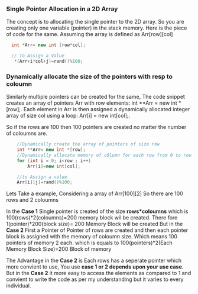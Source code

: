 ### Single Pointer Allocation in a 2D Array 
The concept is to allocating the single pointer to the 2D array. So you are creating only one variable (pointer) in the stack memory. 
Here is the piece of code for the same. Assuming the array is defined as Arr[row][col] 

```cpp
  int *Arr= new int [row*col];

  // To Assign a Value
   *(Arr+i*col+j)=rand()%100;
```
### Dynamically allocate the size of the pointers with resp to coloumn
Similarly multiple pointers can be created for the same,
The code snippet creates an array of pointers Arr with row elements: int **Arr = new int *[row];.
Each element in Arr is then assigned a dynamically allocated integer array of size col using a loop: Arr[i] = new int[col];.

So if the rows are 100 then 100 pointers are created no matter the number of coloumns are.
```cpp
    //Dynamically create the array of pointers of size row 
    int **Arr= new int *[row];
    //Dynamically allocate memory of c0lumn for each row from 0 to row -1 
    for (int i = 0; i<row ; i++)
        Arr[i]=new int[col];

    //to Assign a value
    Arr[i][j]=rand()%100;
```
Lets Take a example, Considering a array of Arr[100][2] So there are 100 rows and 2 coloumns 

In the **Case 1** Single pointer is created of the size **rows*coloumns** which is 100(rows)*2(coloumns)=200 memory block wil be created. There fore 1(pointer)*200(block size)= 200 Memory Block will be created 
But in the **Case 2** First a Pointer of Pointer of rows are created and then each pointer block is assigned with the memory of coloumn size. Which means 100 pointers of memory 2 each. which is equals to 100(pointers)*2(Each Memory Block Size)=200 Block of memory 

The Advantage in the **Case 2** is Each rows has a seperate pointer which more convient to use, You use **case 1 or 2 depends upon your use case**. But in the **Case 2** it more easy to access the elements as compared to 1 and convient to write the code as per my understanding but it varies to every individual. 
